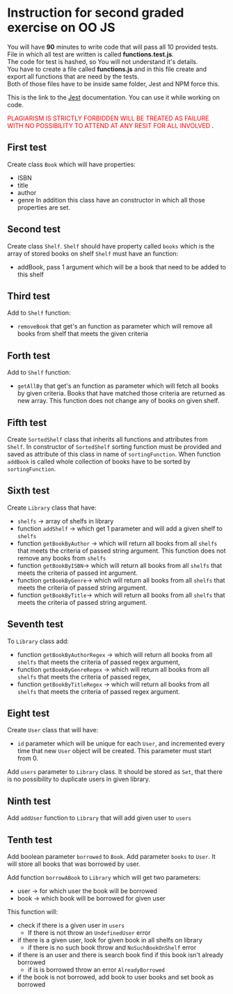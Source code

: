 # Instruction for second graded exercise on OO JS
You will have **90** minutes to write code that will pass all 10 provided tests. \
File in which all test are written is called **functions.test.js**.\
The code for test is hashed, so You will not understand it's details. \
You have to create a file called **functions.js** and in this file create and export all functions that are need by the tests.\
Both of those files have to be inside same folder, Jest and NPM force this.

This is the link to the [Jest](https://jestjs.io/docs/getting-started) documentation. You can use it while working on code.

<span style="color:red">PLAGIARISM IS STRICTLY FORBIDDEN WILL BE TREATED AS FAILURE WITH NO POSSIBILITY TO ATTEND AT ANY RESIT FOR ALL INVOLVED </span>.

## First test
Create class ``Book`` which will have properties:
* ISBN
* title
* author
* genre
In addition this class have an constructor in which all those properties are set.

## Second test
Create class ``Shelf``.
``Shelf`` should have property called ``books`` which is the array of stored books on shelf
``Shelf`` must have an function:
* addBook, pass 1 argument which will be a book that need to be added to this shelf

## Third test
Add to ``Shelf`` function:
* ``removeBook`` that get's an function as parameter which will remove all books from shelf that meets the given criteria

## Forth test
Add to ``Shelf`` function:
* ``getAllBy`` that get's an function as parameter which will fetch all books by given criteria. Books that have matched those criteria are returned as new array. This function does not change any of books on given shelf.

## Fifth test
Create ``SortedShelf`` class that inherits all functions and attributes from ``Shelf``.
In constructor of ``SortedShelf`` sorting function must be provided and saved as attribute of this class in name of ``sortingFunction``.
When function ``addBook`` is called whole collection of books have to be sorted by ``sortingFunction``.

## Sixth test
Create ``Library`` class that have:
* ``shelfs`` -> array of shelfs in library
* function ``addShelf`` -> which get 1 parameter and will add a given shelf to ``shelfs``
* function ``getBookByAuthor`` -> which will return all books from all ``shelfs`` that meets the criteria of passed string argument. This function does not remove any books from ``shelfs``
* function ``getBookByISBN``-> which will return all books from all ``shelfs`` that meets the criteria of passed int argument. 
* function ``getBookByGenre``-> which will return all books from all ``shelfs`` that meets the criteria of passed string argument. 
* function ``getBookByTitle``-> which will return all books from all ``shelfs`` that meets the criteria of passed string argument. 

## Seventh test
To ``Library`` class add:
* function ``getBookByAuthorRegex`` -> which will return all books from all ``shelfs`` that meets the criteria of passed regex argument,
* function ``getBookByGenreRegex`` -> which will return all books from all ``shelfs`` that meets the criteria of passed regex,
* function ``getBookByTitleRegex`` -> which will return all books from all ``shelfs`` that meets the criteria of passed regex argument.

## Eight test
Create ``User`` class that will have:
* ``id`` parameter which will be unique for each ``User``, and incremented every time that new ``User`` object will be created. This parameter must start from 0.

Add ``users`` parameter to ``Library`` class. It should be stored as ``Set``, that there is no possibility to duplicate users in given library.

## Ninth test
Add ``addUser`` function to ``Library`` that will add given user to ``users``

## Tenth test
Add boolean parameter ``borrowed`` to ``Book``.
Add parameter ``books`` to ``User``. It will store all books that was borrowed by user.

Add function ``borrowABook`` to ``Library`` which will get two parameters:
* user -> for which user the book will be borrowed
* book -> which book will be borrowed for given user

This function will:
* check if there is a given user in ``users``
  * If there is not throw an ``UndefinedUser`` error
* if there is a given user, look for given book in all shelfs on library
  * if there is no such book throw and ``NoSuchBookOnShelf`` error
* if there is an user and there is search book find if this book isn't already borrowed
  * if is is borrowed throw an error ``AlreadyBorrowed``
* if the book is not borrowed, add book to user books and set book as borrowed
